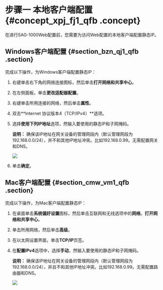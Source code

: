 # 步骤一 本地客户端配置 {#concept_xpj_fj1_qfb .concept}

在进行SAG-1000Web配置前，您需要为访问Web配置的本地客户端配置静态IP。

## Windows客户端配置 {#section_bzn_qj1_qfb .section}

完成以下操作，为Windows客户端配置静态IP：

1.  右键单击右下角的网络连接图标，然后单击**打开网络和共享中心**。
2.  在左侧面板，单击**更改适配器配置**。
3.  右键单击所用连接的网络，然后单击**属性**。
4.  双击**Internet 协议版本4（TCP/IPv4）**选项。
5.  选择**使用下列IP地址**选项，然输入要使用的静态IP和子网掩码。

    **说明：** 确保该IP地址在网关设备的管理网段内（默认管理网段为192.168.0.0/24），并不和其他IP地址冲突。比如192.168.0.99。无需配置网关和DNS。

    ![](http://static-aliyun-doc.oss-cn-hangzhou.aliyuncs.com/assets/img/40454/154755040021109_zh-CN.png)

6.  单击**确定**。

## Mac客户端配置 {#section_cmw_vm1_qfb .section}

完成以下操作，为Mac客户端配置静态IP：

1.  在桌面单击**系统偏好设置**图标，然后单击互联网和无线选项中的**网络**。**打开网络和共享中心**。
2.  单击所用网络，然后单击**高级**。
3.  在以太网设置界面，单击**TCP/IP**页签。
4.  在**配置IPv4**选项中，选择**手动**，然输入要使用的静态IP和子网掩码。

    **说明：** 确保该IP地址在网关设备的管理网段内（默认管理网段为192.168.0.0/24），并且不和其他IP地址冲突。比如192.168.0.99。无需配置路由器和DNS。

    ![](http://static-aliyun-doc.oss-cn-hangzhou.aliyuncs.com/assets/img/40454/154755040021110_zh-CN.png)


